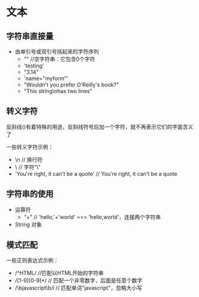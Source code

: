 # 文本

## 字符串直接量

- 由单引号或双引号括起来的字符序列
    - "" //空字符串：它包含0个字符
    - 'testing'
    - "3.14"
    - 'name="myform"'
    - "Wouldn't you prefer O'Reilly's book?"
    - "This string\nhas two lines"

## 转义字符

反斜线(\)有着特殊的用途，反斜线符号后加一个字符，就不再表示它们的字面含义了

一些转义字符示例：
- \n // 换行符
- \\ // 字符“\”
- 'You\'re right, it can\'t be a quote' // You're right, it can't be a quote

## 字符串的使用

- 运算符
    - “+” // 'hello,'+'world' === 'hello,world'，连接两个字符串
- String 对象

## 模式匹配

一些正则表达式示例：
- /^HTML/ //匹配以HTML开始的字符串
- /[1-9][0-9]*/ // 匹配一个非零数字，后面是任意个数字
- /\bjavascript\b/i // 匹配单词"javascript"，忽略大小写
